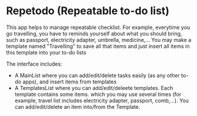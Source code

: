 # Repetodo (Repeatable to-do list)
  This app helps to manage repeatable checklist. For example, everytime you go travelling, you have to reminds yourself about what you should bring, such as passport, electricity adapter, umbrella, medicine,... You may make a template named "Travelling" to save all that items and just insert all items in this template into your to-do lists  

  The interface includes:
- A MainList where you can add/edit/delete tasks easily (as any other to-do apps), and insert items from templates
- A TemplatesList where you can add/edit/deleete templates. Each template contains some items.  which you may use several times (for example, travel list includes electricity adapter, passport, comb,...). You can add/edit/delete an item into/from the Template.

